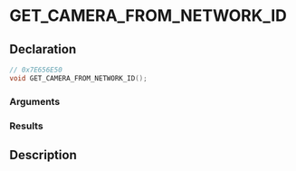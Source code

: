 # GET_CAMERA_FROM_NETWORK_ID

## Declaration
```cpp
// 0x7E656E50
void GET_CAMERA_FROM_NETWORK_ID();
```

### Arguments

### Results

## Description
